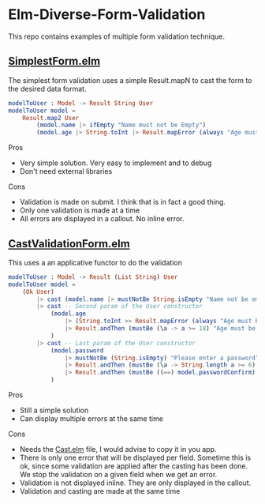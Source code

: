 # Elm-Diverse-Form-Validation

This repo contains examples of multiple form validation technique.

## [SimplestForm.elm](SimplestForm.elm)

The simplest form validation uses a simple Result.mapN to cast the form to the desired data format.

```elm
modelToUser : Model -> Result String User
modelToUser model =
    Result.map2 User
        (model.name |> ifEmpty "Name must not be Empty")
        (model.age |> String.toInt |> Result.mapError (always "Age must be a number"))

```

Pros
- Very simple solution. Very easy to implement and to debug 
- Don't need external libraries


Cons
- Validation is made on submit. I think that is in fact a good thing.
- Only one validation is made at a time
- All errors are displayed in a callout. No inline error.

##  [CastValidationForm.elm](CastValidationForm.elm)

This uses a an applicative functor to do the validation

```elm
modelToUser : Model -> Result (List String) User
modelToUser model =
    (Ok User)
        |> cast (model.name |> mustNotBe String.isEmpty "Name not be empty") -- First param of the User constructor
        |> cast -- Second param of the User constructor
            (model.age
                |> (String.toInt >> Result.mapError (always "Age must be a number"))
                |> Result.andThen (mustBe (\a -> a >= 18) "Age must be over 18.") 
            )
        |> cast -- Last param of the User constructor
            (model.password
                |> mustNotBe (String.isEmpty) "Please enter a password"
                |> Result.andThen (mustBe (\a -> String.length a >= 6) "Password  must be have al least 6 character")
                |> Result.andThen (mustBe ((==) model.passwordConfirm) "Confirm password does not match")
            ) 
```

Pros
- Still a simple solution
- Can display multiple errors at the same time 

Cons
- Needs the [Cast.elm](Cast.elm) file, I would advise to copy it in you app.
- There is only one error that will be displayed per field. Sometime this is ok, since some validation are applied after the casting has been done.  We stop the validation on a given field when we get an error.
- Validation is not displayed inline. They are only displayed in the callout.
- Validation and casting are made at the same time 
